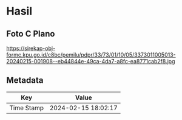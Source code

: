 # Hasil

## Foto C Plano

https://sirekap-obj-formc.kpu.go.id/c8bc/pemilu/pdpr/33/73/01/10/05/3373011005013-20240215-001908--eb44844e-49ca-4da7-a8fc-ea8771cab2f8.jpg


## Metadata

| Key        | Value               |
| ---------- | ------------------- |
| Time Stamp | 2024-02-15 18:02:17 |



